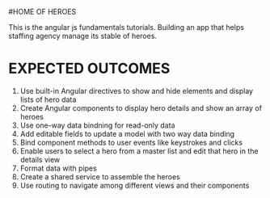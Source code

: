 #HOME OF HEROES

This is the angular js fundamentals tutorials.
Building an app that helps staffing agency manage its stable of heroes.

# EXPECTED OUTCOMES 
1. Use built-in Angular directives to show and hide elements and display lists of hero data
2. Create Angular components to display hero details and show an array of heroes
3. Use one-way data bindning for read-only data
4. Add editable fields to update a model with two way data binding
5. Bind component methods to user events like keystrokes and clicks
6. Enable users to select a hero from a master list and edit that hero in the details view
7. Format data with pipes
8. Create a shared service to assemble the heroes 
9. Use routing to navigate among different views and their components
